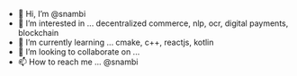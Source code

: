 - 👋 Hi, I’m @snambi
- 👀 I’m interested in ... decentralized commerce, nlp, ocr, digital payments, blockchain
- 🌱 I’m currently learning ... cmake, c++, reactjs, kotlin
- 💞️ I’m looking to collaborate on ... 
- 📫 How to reach me ... @snambi

<!---
snambi/snambi is a ✨ special ✨ repository because its `README.md` (this file) appears on your GitHub profile.
You can click the Preview link to take a look at your changes.
--->
